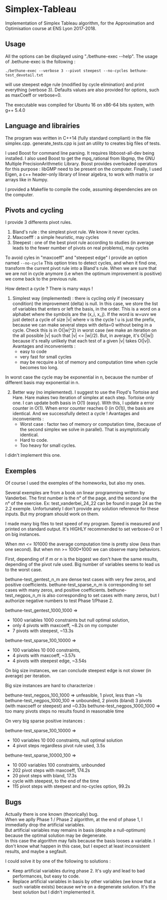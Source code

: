 # Simplex-Tableau

Implementation of Simplex Tableau algorithm, for the Approximation and Optimisation course at ENS Lyon 2017-2018.

## Usage

All the options can be displayed using "./bethune-exec --help".
The usage of .bethune-exec is the following :

```
./bethune-exec --verbose 3 --pivot steepest --no-cycles bethune-test_devotail.txt
```

will use steepest edge rule (modified by cycle elimination) and print everything (verbose 3).
Defaults values are also provided for options, such as maxCoeff or verbose=0.

The executable was compiled for Ubuntu 16 on x86-64 bits system, with g++ 5.4.0

## Language and librairies

The program was written in C++14 (fully standard compliant) in the file simplex.cpp.
generate_tests.cpp is just an utility to creates big files of tests.

I used Boost for command line parsing. It requires libboost-all-dev being installed.
I also used Boost to get the mpq_rational from libgmp, the GNU Multiple PrecisionArithmetic Library.
Boost provides overloaded operators for this purpose : libGMP need to be present on the computer.
Finally, I used Eigen, a c++ header-only library of linear algebra, to work with matrix or arrays like in Numpy.

I provided a Makefile to compile the code, assuming dependencies are on the computer.

## Pivots and cycling

I provide 3 differents pivot rules.

1. Bland's rule : the simplest pivot rule. We know it never cycles.
2. Maxcoefff : a simple heuristic, may cycles
3. Steepest : one of the best pivot rule according to studies (in average leads to the fewer number of pivots on real problems), may cycles

To avoid cyles in "maxcoeff" and "steepest edge" I provide an option named `--no-cycle`
This option tries to detect cycles, and when it find one, transform the current pivot rule into a Bland's rule.
When we are sure that we are not in cycle anymore (i.e when the optimum improvement is positive) we come back to the previous rule.

How detect a cycle ? There is many ways !

1. Simplest way (implemented) : there is cycling only if (necessary condition) the improvement (delta) is null.
In this case, we store the list of variables that enters or left the basis, in the order.
This is a word on a alphabet where the symbols are the (x_i, x_j).
If the word is w=uvv we just detect a cycle of size |v| where v is the cycle !
u is just the prefix, because we can make several steps with delta=0 without being in a cycle.
Check this is in O(|w|^2) in worst case (we make an iteration on the all possible |v| such that |v| <= |w|/2).
But, in average, it's O(|w|) because it's really unlikely that each test of a given |v| takes O(|v|).
Avantages and inconvenients :
    + easy to code
    + very fast for small cycles
    + may be recquire a lot of memory and computation time when cycle becomes too long.

In worst case the cycle may be exponential in n, because the number of different basis may exponential in n.

2. Better way (no implemented). I suggest to use the Floyd's Tortoise and Hare.
Hare makes two iteration of simplex at each step. Tortoise only one.
I can update both basis in O(1) (easy). With this, I update a error counter in O(1).
When error counter reaches 0 (in O(1)), the basis are identical. And we successfully detect a cycle !
Avantages and inconvenients :
    + Worst case : factor two of memory or computation time, (because of the second simplex we solve in parallel). That is asymptotically identical.
    + Hard to code.
    + Too heavy for small cycles.

I didn't implement this one.

## Exemples

Of course I used the exemples of the homeworks, but also my ones.

Several exemples are from a book on linear programming written by Vanderbei.
The first number is the n° of the page, and the second one the n° of the exercise.
Ex: test_vanderbei_24_22 can be found in page 24 as the 2.2 exemple.
Unfortunately I don't provide any solution reference for these inputs. But my program should work on them.

I made many big files to test speed of my program. Speed is measured and printed on standard output.
It's HIGHLY recommended to set verbose=0 or 1 on big instances.

When m*n <= 10*1000 the average computation time is pretty slow (less than one second).
But when mn >= 1000*1000 we can observe many behaviors.

First, depending of if m or n is the biggest we don't have the same results, depending of the pivot rule used.
Big number of variables seems to lead us to the worst case.

bethune-test_gentest_n_m are dense test cases with very few zeros, and positive coefficients.
bethune-test_sparse_n_m is corresponding to set cases with many zeros, and positive coefficients.
bethune-test_negpos_n_m is also corresponding to set cases with many zeros, but I authorize negative numbers to test Phase 1/Phase 2.

bethune-test_gentest_1000_1000 =>
- 1000 variables 1000 constraints but null optimal solution,
- only 4 pivots with maxcoeff, ~8.2s on my computer
- 7 pivots with steepest, ~13.3s

bethune-test_sparse_100_10000 =>
- 100 variables 10 000 constraints,
- 4 pivots with maxcoeff, ~3.57s
- 4 pivots with steepest edge, ~3.54s

On big size instances, we can conclude steepest edge is not slower (in average) per iteration.

Big size instances are hard to characterize :

bethune-test_negpos_100_1000 => unfeasible, 1 pivot, less than ~1s
bethune-test_negpos_1000_100 => unbounded, 2 pivots (bland) 3 pivots (with maxcoeff or steepest) and ~0.33s
bethune-test_negpos_1000_1000 => too many pivots steps no results found in reasonable time

On very big sparse positive instances :

bethune-test_sparse_100_10000 =>
- 100 variables 10 000 constraints, null optimal solution
- 4 pivot steps regardless pivot rule used, 3.5s

bethune-test_sparse_10000_100 =>
- 10 000 variables 100 constraints, unbounded
- 202 pivot steps with maxcoeff, 174.2s
- 20 pivot steps with bland, 17.3s
- cycle with steepest, to the end of the time
- 115 pivot steps with steepest and no-cycles option, 99.2s

## Bugs

Actually there is one known (theorically) bug.  
When we aplly Phase 1 / Phase 2 algorithm, at the end of phase 1, I immediatly drop the artificial variables.  
But artificial variables may remains in basis (despite a null-optimum) because the optimal solution may be degenerate.  
In this case the algorithm may fails because the basis looses a variable. I don't know what happen in this case, but I expect at least
inconsistent results, and maybe a segfault.  

I could solve it by one of the following to solutions :

+ Keep artificial variables during phase 2. It's ugly and lead to bad performances, but easy to code.  
+ Replace artificial variables in basis by other variables (we know that a such variable exists) because we're on a degenerate solution. It's the best solution but I didn't implemented it.
